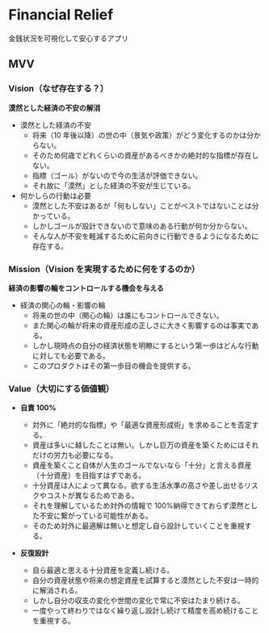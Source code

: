 # Financial Relief

金銭状況を可視化して安心するアプリ

## MVV

### Vision（なぜ存在する？）

**漠然とした経済の不安の解消**

- 漠然とした経済の不安
  - 将来（10 年後以降）の世の中（景気や政策）がどう変化するのかは分からない。
  - そのため何歳でどれくらいの資産があるべきかの絶対的な指標が存在しない。
  - 指標（ゴール）がないので今の生活が評価できない。
  - それ故に「漠然」とした経済の不安が生じている。
- 何かしらの行動は必要
  - 漠然とした不安はあるが「何もしない」ことがベストではないことは分かっている。
  - しかしゴールが設計できないので意味のある行動が何か分からない。
  - そんな人が不安を軽減するために前向きに行動できるようになるために存在する。

### Mission（Vision を実現するために何をするのか）

**経済の影響の輪をコントロールする機会を与える**

- 経済の関心の輪・影響の輪
  - 将来の世の中（関心の輪）は誰にもコントロールできない。
  - また関心の輪が将来の資産形成の正しさに大きく影響するのは事実である。
  - しかし現時点の自分の経済状態を明瞭にするという第一歩はどんな行動に対しても必要である。
  - このプロダクトはその第一歩目の機会を提供する。

### Value（大切にする価値観）

- **自責 100%**

  - 対外に「絶対的な指標」や「最適な資産形成術」を求めることを否定する。
  - 資産は多いに越したことは無い。しかし巨万の資産を築くためにはそれだけの労力も必要になる。
  - 資産を築くこと自体が人生のゴールでないなら「十分」と言える資産（十分資産）を目指すはずである。
  - 十分資産は人によって異なる。欲する生活水準の高さや差し出せるリスクやコストが異なるためである。
  - それを理解しているため対外の情報で 100%納得できておらず漠然とした不安に繋がっている可能性がある。
  - そのため対外に最適解は無いと想定し自ら設計していくことを重視する。

- **反復設計**
  - 自ら最適と思える十分資産を定義し続ける。
  - 自分の資産状態や将来の想定資産を試算すると漠然とした不安は一時的に解消される。
  - しかし自分の収支の変化や世間の変化で常に不安はたまり続ける。
  - 一度やって終わりではなく繰り返し設計し続けて精度を高め続けることを重視する。
